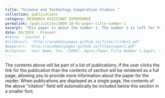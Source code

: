 ```yaml
---
title: "Science and Technology Cooperation Studies "
collection: publications
category: RESEARCH ASSISTANT EXPERIENCE
permalink: /publication/2009-10-01-paper-title-number-1
excerpt: 'This paper is about the number 1. The number 2 is left for future work.'
date: 09/2024 - Present
#venue: 'Journal 1'
#slidesurl: 'http://academicpages.github.io/files/slides1.pdf'
#paperurl: 'http://academicpages.github.io/files/paper1.pdf'
#citation: 'Your Name, You. (2009). &quot;Paper Title Number 1.&quot; <i>Journal 1</i>. 1(1).'
---
```


The contents above will be part of a list of publications, if the user clicks the link for the publication than the contents of section will be rendered as a full page, allowing you to provide more information about the paper for the reader. When publications are displayed as a single page, the contents of the above "citation" field will automatically be included below this section in a smaller font.
